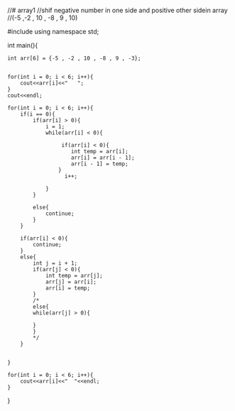 //# array1
//shif negative number in one side and positive other sidein array
//(-5 ,-2  , 10 , -8 , 9 , 10)

#include<iostream>
using namespace std;


int main(){
    
    int arr[6] = {-5 , -2 , 10 , -8 , 9 , -3};
    
    
    for(int i = 0; i < 6; i++){
        cout<<arr[i]<<"   ";
    }
    cout<<endl;
    
    for(int i = 0; i < 6; i++){
        if(i == 0){
            if(arr[i] > 0){
                i = 1;
                while(arr[i] < 0){
                    
                     if(arr[i] < 0){
                        int temp = arr[i];
                        arr[i] = arr[i - 1];
                        arr[i - 1] = temp;
                    }
                      i++;
                      
                }
            }
            
            else{
                continue;
            }
        }
        
        if(arr[i] < 0){
            continue;
        }
        else{
            int j = i + 1;
            if(arr[j] < 0){
                int temp = arr[j];
                arr[j] = arr[i];
                arr[i] = temp;
            }
            /*
            else{
            while(arr[j] > 0){
                 
            }
            }
            */
        }
        
        
    }
    
    for(int i = 0; i < 6; i++){
        cout<<arr[i]<<"  "<<endl;
    }
 }
